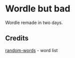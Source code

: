 # Wordle but bad
Wordle remade in two days.

## Credits
[random-words](https://github.com/apostrophecms/random-words) - word list